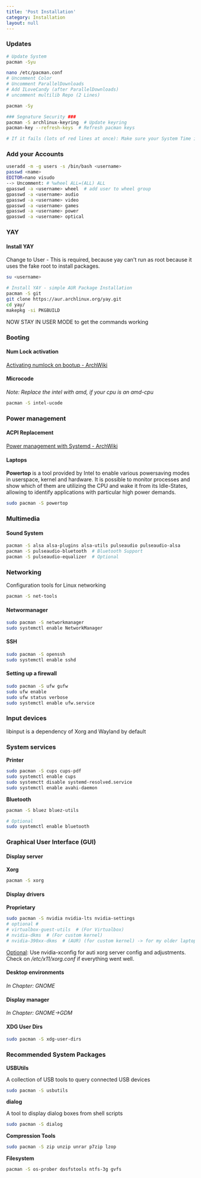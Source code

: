 ```yaml
---
title: 'Post Installation'
category: Installation
layout: null
---
```


### Updates

```bash
# Update System
pacman -Syu

nano /etc/pacman.conf
# Uncomment Color
# Uncomment ParallelDownloads
# Add ILoveCandy (after ParallelDownloads)
# uncomment multilib Repo (2 Lines)

pacman -Sy

### Segnature Security ###
pacman -S archlinux-keyring  # Update keyring
pacman-key --refresh-keys  # Refresh pacman keys

# If it fails (lots of red lines at once): Make sure your System Time is right
```

### Add your Accounts

```bash
useradd -m -g users -s /bin/bash <username>
passwd <name>
EDITOR=nano visudo
--> Uncomment: # %wheel ALL=(ALL) ALL
gpasswd -a <username> wheel  # add user to wheel group
gpasswd -a <username> audio
gpasswd -a <username> video
gpasswd -a <username> games
gpasswd -a <username> power
gpasswd -a <username> optical
```

### YAY

#### Install YAY

Change to User - This is required, because yay can't run as root because it uses the fake root to install packages.

```bash
su <username>
```

```bash
# Install YAY - simple AUR Package Installation
pacman -S git
git clone https://aur.archlinux.org/yay.git
cd yay/
makepkg -si PKGBUILD
```

NOW STAY IN USER MODE to get the commands working

### Booting

#### Num Lock activation

[Activating numlock on bootup - ArchWiki](https://wiki.archlinux.org/title/Activating_numlock_on_bootup)

#### Microcode

*Note: Replace the intel with amd, if your cpu is an amd-cpu*

```bash
pacman -S intel-ucode
```

### Power management

#### ACPI Replacement

[Power management with Systemd - ArchWiki](https://wiki.archlinux.org/title/Power_management#Power_management_with_systemd)

#### Laptops

**Powertop** is a tool provided by Intel to enable various powersaving modes in userspace, kernel and hardware. It is possible to monitor processes and show which of them are utilizing the CPU and wake it from its Idle-States, allowing to identify applications with particular high power demands.

```bash
sudo pacman -S powertop
```

### Multimedia

#### Sound System

```bash
pacman -S alsa alsa-plugins alsa-utils pulseaudio pulseaudio-alsa 
pacman -S pulseaudio-bluetooth  # Bluetooth Support
pacman -S pulseaudio-equalizer  # Optional
```

### Networking

Configuration tools for Linux networking

```bash
pacman -S net-tools
```

#### Networmanager

```bash
sudo pacman -S networkmanager 
sudo systemctl enable NetworkManager
```

#### SSH

```bash
sudo pacman -S openssh
sudo systemctl enable sshd
```

#### Setting up a firewall

```bash
sudo pacman -S ufw gufw
sudo ufw enable
sudo ufw status verbose
sudo systemctl enable ufw.service
```

### Input devices

libinput is a dependency of Xorg and Wayland by default

### System services

**Printer**

```bash
sudo pacman -S cups cups-pdf
sudo systemctl enable cups
sudo systemctt disable systemd-resolved.service
sudo systemctl enable avahi-daemon
```

**Bluetooth**

```bash
pacman -S bluez bluez-utils

# Optional
sudo systemctl enable bluetooth
```

### Graphical User Interface (GUI)

#### Display server

**Xorg**

```bash
pacman -S xorg
```

#### Display drivers

**Proprietary**

```bash
sudo pacman -S nvidia nvidia-lts nvidia-settings
# optional #
# virtualbox-guest-utils  # (For Virtualbox)
# nvidia-dkms  # (For custom kernel)
# nvidia-390xx-dkms  # (AUR) (for custom kernel) -> for my older laptop
```

<u>Optional</u>: Use nvidia-xconfig for auti xorg server config and adjustments. Check on */etc/x11/xorg.conf* if everything went well.

#### Desktop environments

*In Chapter: GNOME*

#### Display manager

*In Chapter: GNOME->GDM*

#### XDG User Dirs

```bash
sudo pacman -S xdg-user-dirs
```

### Recommended System Packages

**USBUtils**

A collection of USB tools to query connected USB devices

```bash
sudo pacman -S usbutils 
```

**dialog**

A tool to display dialog boxes from shell scripts

```bash
sudo pacman -S dialog  
```

**Compression Tools**

```bash
sudo pacman -S zip unzip unrar p7zip lzop
```

**Filesystem**

```bash
pacman -S os-prober dosfstools ntfs-3g gvfs
```
